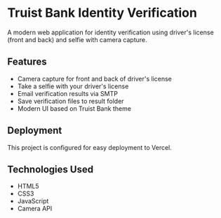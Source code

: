 # Truist Bank Identity Verification

A modern web application for identity verification using driver's license (front and back) and selfie with camera capture.

## Features

- Camera capture for front and back of driver's license
- Take a selfie with your driver's license
- Email verification results via SMTP
- Save verification files to result folder
- Modern UI based on Truist Bank theme

## Deployment

This project is configured for easy deployment to Vercel.

## Technologies Used

- HTML5
- CSS3
- JavaScript
- Camera API
